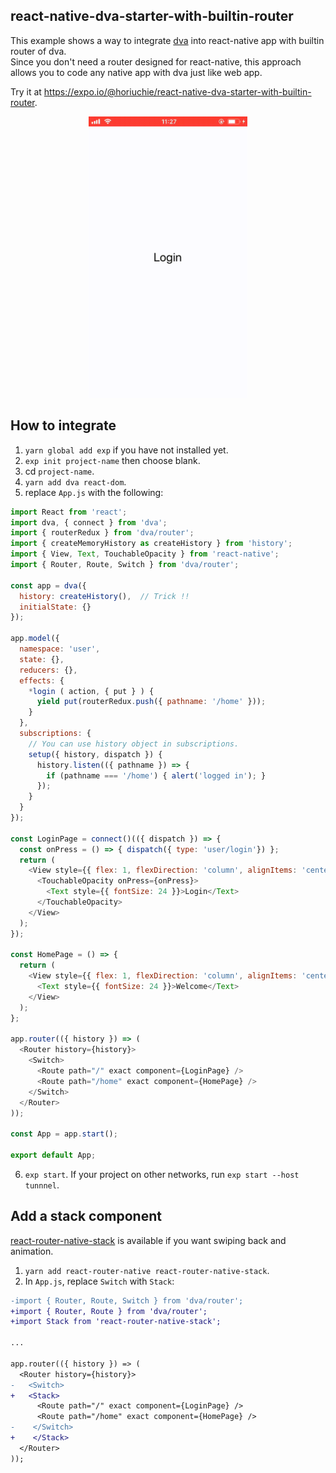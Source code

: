 ## react-native-dva-starter-with-builtin-router

This example shows a way to integrate [dva](https://github.com/dvajs/dva) into react-native app with builtin router of dva.  
Since you don't need a router designed for react-native, this approach allows you to code any native app with dva just like web app.  

Try it at https://expo.io/@horiuchie/react-native-dva-starter-with-builtin-router.

<p align="center">
  <img width="254" height="450" src="https://github.com/horiuchie/react-native-dva-starter-with-builtin-router/blob/master/example.gif">
</p>

## How to integrate

1. `yarn global add exp` if you have not installed yet.
2. `exp init project-name` then choose blank.
3. cd `project-name`.
4. `yarn add dva react-dom`.
5. replace `App.js` with the following:

``` js
import React from 'react';
import dva, { connect } from 'dva';
import { routerRedux } from 'dva/router';
import { createMemoryHistory as createHistory } from 'history';
import { View, Text, TouchableOpacity } from 'react-native';
import { Router, Route, Switch } from 'dva/router';

const app = dva({
  history: createHistory(),  // Trick !!
  initialState: {}
});

app.model({
  namespace: 'user',
  state: {},
  reducers: {},
  effects: {
    *login ( action, { put } ) {
      yield put(routerRedux.push({ pathname: '/home' }));
    }
  },
  subscriptions: {
    // You can use history object in subscriptions.
    setup({ history, dispatch }) {
      history.listen(({ pathname }) => {
        if (pathname === '/home') { alert('logged in'); }
      });
    }
  }
});

const LoginPage = connect()(({ dispatch }) => {
  const onPress = () => { dispatch({ type: 'user/login'}) };
  return (
    <View style={{ flex: 1, flexDirection: 'column', alignItems: 'center', justifyContent: 'center' }}>
      <TouchableOpacity onPress={onPress}>
        <Text style={{ fontSize: 24 }}>Login</Text>
      </TouchableOpacity>
    </View>
  );
});

const HomePage = () => {
  return (
    <View style={{ flex: 1, flexDirection: 'column', alignItems: 'center', justifyContent: 'center' }}>
      <Text style={{ fontSize: 24 }}>Welcome</Text>
    </View>
  );
};

app.router(({ history }) => (
  <Router history={history}>
    <Switch>
      <Route path="/" exact component={LoginPage} />
      <Route path="/home" exact component={HomePage} />
    </Switch>
  </Router>
));

const App = app.start();

export default App;
```

6. `exp start`. If your project on other networks, run `exp start --host tunnnel`.


## Add a stack component

[react-router-native-stack](https://github.com/Traviskn/react-router-native-stack) is available if you want swiping back and animation.  

1. `yarn add react-router-native react-router-native-stack`.
2. In `App.js`, replace `Switch` with `Stack`:

``` diff
-import { Router, Route, Switch } from 'dva/router';
+import { Router, Route } from 'dva/router';
+import Stack from 'react-router-native-stack';

...

app.router(({ history }) => (
  <Router history={history}>
-   <Switch>
+   <Stack>
      <Route path="/" exact component={LoginPage} />
      <Route path="/home" exact component={HomePage} />
-    </Switch>
+    </Stack>
  </Router>
));
```
